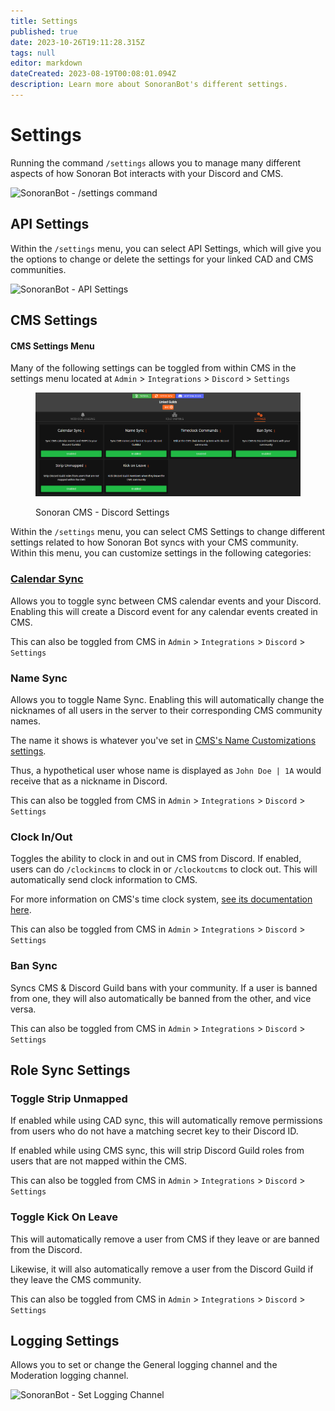 ```yaml
---
title: Settings
published: true
date: 2023-10-26T19:11:28.315Z
tags: null
editor: markdown
dateCreated: 2023-08-19T00:08:01.094Z
description: Learn more about SonoranBot's different settings.
---
```


# Settings

Running the command `/settings` allows you to manage many different aspects of how Sonoran Bot interacts with your Discord and CMS.

![SonoranBot - /settings command](../getting-started/settings/bot\_settings.png)

## API Settings <a href="#api-settings" id="api-settings"></a>

Within the `/settings` menu, you can select API Settings, which will give you the options to change or delete the settings for your linked CAD and CMS communities.

![SonoranBot - API Settings](../getting-started/settings/bot\_apisettings.png)

## CMS Settings <a href="#cms-settings" id="cms-settings"></a>

#### CMS Settings Menu

Many of the following settings can be toggled from within CMS in the settings menu located at  `Admin` > `Integrations` > `Discord` > `Settings`

<figure><img src="../../.gitbook/assets/CMS_DiscordSettings.png" alt=""><figcaption><p>Sonoran CMS - Discord Settings</p></figcaption></figure>

Within the `/settings` menu, you can select CMS Settings to change different settings related to how Sonoran Bot syncs with your CMS community. Within this menu, you can customize settings in the following categories:

### [Calendar Sync](../sonoran-cms-integration/calendar-event-sync.md) <a href="#calendarevents-settings" id="calendarevents-settings"></a>

Allows you to toggle sync between CMS calendar events and your Discord. Enabling this will create a Discord event for any calendar events created in CMS.

This can also be toggled from CMS in `Admin` > `Integrations` > `Discord` > `Settings`

### Name Sync <a href="#namesync-settings" id="namesync-settings"></a>

Allows you to toggle Name Sync. Enabling this will automatically change the nicknames of all users in the server to their corresponding CMS community names.

The name it shows is whatever you've set in [CMS's Name Customizations settings](https://info.sonorancms.com/tutorials/customization/community-branding-and-settings#community-name-customization).

Thus, a hypothetical user whose name is displayed as `John Doe | 1A` would receive that as a nickname in Discord.

This can also be toggled from CMS in `Admin` > `Integrations` > `Discord` > `Settings`

### Clock In/Out <a href="#cmsclock-settings" id="cmsclock-settings"></a>

Toggles the ability to clock in and out in CMS from Discord. If enabled, users can do `/clockincms` to clock in or `/clockoutcms` to clock out. This will automatically send clock information to CMS.

For more information on CMS's time clock system, [see its documentation here](https://info.sonorancms.com/tutorials/forms/clock-in-out-system).

This can also be toggled from CMS in `Admin` > `Integrations` > `Discord` > `Settings`

### Ban Sync

Syncs CMS & Discord Guild bans with your community. If a user is banned from one, they will also automatically be banned from the other, and vice versa.

This can also be toggled from CMS in `Admin` > `Integrations` > `Discord` > `Settings`

## Role Sync Settings <a href="#role-sync-settings" id="role-sync-settings"></a>

### Toggle Strip Unmapped

If enabled while using CAD sync, this will automatically remove permissions from users who do not have a matching secret key to their Discord ID.

If enabled while using CMS sync, this will strip Discord Guild roles from users that are not mapped within the CMS.&#x20;

This can also be toggled from CMS in `Admin` > `Integrations` > `Discord` > `Settings`

### Toggle Kick On Leave

This will automatically remove a user from CMS if they leave or are banned from the Discord.&#x20;

Likewise, it will also automatically remove a user from the Discord Guild if they leave the CMS community.

This can also be toggled from CMS in `Admin` > `Integrations` > `Discord` > `Settings`

## Logging Settings <a href="#logging-settings" id="logging-settings"></a>

Allows you to set or change the General logging channel and the Moderation logging channel.

![SonoranBot - Set Logging Channel](../getting-started/settings/moderation/bot\_setloggingchannel.png)
